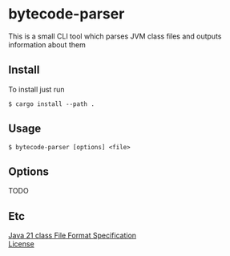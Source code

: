 # bytecode-parser

This is a small CLI tool which parses JVM class files and outputs information about them

## Install
To install just run
```
$ cargo install --path .
```

## Usage
```
$ bytecode-parser [options] <file>
```

## Options
TODO

## Etc
[Java 21 class File Format Specification](https://docs.oracle.com/javase/specs/jvms/se21/html/jvms-4.html) \
[License](https://duckulus.mit-license.org/)
